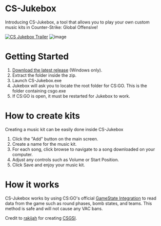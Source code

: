 # CS-Jukebox
Introducing CS-Jukebox, a tool that allows you to play your own custom music kits in Counter-Strike: Global Offensive!

[![CS Jukebox Trailer](https://img.youtube.com/vi/s9UX5aizHTY/0.jpg)](https://www.youtube.com/watch?v=s9UX5aizHTY)
![image](https://user-images.githubusercontent.com/26579319/128274959-d2ada5f1-ac48-4d88-b7c0-4cf9a42ea790.png)

# Getting Started
1. [Download the latest release](https://github.com/KingHabib/CS-Jukebox/releases/download/v1.01/CS.Jukebox.v1.01.zip) (Windows only).
2. Extract the folder inside the zip.
3. Launch CS-Jukebox.exe
4. Jukebox will ask you to locate the root folder for CS:GO. This is the folder containing csgo.exe
5. If CS:GO is open, it must be restarted for Jukebox to work.

# How to create kits
Creating a music kit can be easily done inside CS-Jukebox
1. Click the "Add" button on the main screen.
2. Create a name for the music kit.
3. For each song, click browse to navigate to a song downloaded on your computer.
4. Adjust any controls such as Volume or Start Position.
5. Click Save and enjoy your music kit.

# How it works
CS-Jukebox works by using CS:GO's official <a href="https://developer.valvesoftware.com/wiki/Counter-Strike:_Global_Offensive_Game_State_Integration">GameState Integration</a>
to read data from the game such as round phases, bomb states, and teams. This method is safe and will not cause any VAC bans.

Credit to [rakijah](https://github.com/rakijah) for creating [CSGSI](https://github.com/rakijah/CSGSI).
